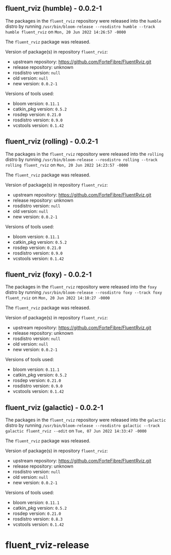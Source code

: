 ## fluent_rviz (humble) - 0.0.2-1

The packages in the `fluent_rviz` repository were released into the `humble` distro by running `/usr/bin/bloom-release --rosdistro humble --track humble fluent_rviz` on `Mon, 20 Jun 2022 14:26:57 -0000`

The `fluent_rviz` package was released.

Version of package(s) in repository `fluent_rviz`:

- upstream repository: https://github.com/ForteFibre/FluentRviz.git
- release repository: unknown
- rosdistro version: `null`
- old version: `null`
- new version: `0.0.2-1`

Versions of tools used:

- bloom version: `0.11.1`
- catkin_pkg version: `0.5.2`
- rosdep version: `0.21.0`
- rosdistro version: `0.9.0`
- vcstools version: `0.1.42`


## fluent_rviz (rolling) - 0.0.2-1

The packages in the `fluent_rviz` repository were released into the `rolling` distro by running `/usr/bin/bloom-release --rosdistro rolling --track rolling fluent_rviz` on `Mon, 20 Jun 2022 14:23:57 -0000`

The `fluent_rviz` package was released.

Version of package(s) in repository `fluent_rviz`:

- upstream repository: https://github.com/ForteFibre/FluentRviz.git
- release repository: unknown
- rosdistro version: `null`
- old version: `null`
- new version: `0.0.2-1`

Versions of tools used:

- bloom version: `0.11.1`
- catkin_pkg version: `0.5.2`
- rosdep version: `0.21.0`
- rosdistro version: `0.9.0`
- vcstools version: `0.1.42`


## fluent_rviz (foxy) - 0.0.2-1

The packages in the `fluent_rviz` repository were released into the `foxy` distro by running `/usr/bin/bloom-release --rosdistro foxy --track foxy fluent_rviz` on `Mon, 20 Jun 2022 14:10:27 -0000`

The `fluent_rviz` package was released.

Version of package(s) in repository `fluent_rviz`:

- upstream repository: https://github.com/ForteFibre/FluentRviz.git
- release repository: unknown
- rosdistro version: `null`
- old version: `null`
- new version: `0.0.2-1`

Versions of tools used:

- bloom version: `0.11.1`
- catkin_pkg version: `0.5.2`
- rosdep version: `0.21.0`
- rosdistro version: `0.9.0`
- vcstools version: `0.1.42`


## fluent_rviz (galactic) - 0.0.2-1

The packages in the `fluent_rviz` repository were released into the `galactic` distro by running `/usr/bin/bloom-release --rosdistro galactic --track galactic fluent_rviz --edit` on `Tue, 07 Jun 2022 14:33:47 -0000`

The `fluent_rviz` package was released.

Version of package(s) in repository `fluent_rviz`:

- upstream repository: https://github.com/ForteFibre/FluentRviz.git
- release repository: unknown
- rosdistro version: `null`
- old version: `null`
- new version: `0.0.2-1`

Versions of tools used:

- bloom version: `0.11.1`
- catkin_pkg version: `0.5.2`
- rosdep version: `0.21.0`
- rosdistro version: `0.8.3`
- vcstools version: `0.1.42`


# fluent_rviz-release

